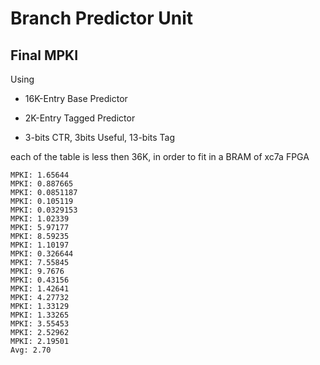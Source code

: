 # Branch Predictor Unit

## Final MPKI

Using 

- 16K-Entry Base Predictor

- 2K-Entry Tagged Predictor

- 3-bits CTR, 3bits Useful, 13-bits Tag

each of the table is less then 36K, in order to fit in a BRAM of xc7a FPGA

```
MPKI: 1.65644
MPKI: 0.887665
MPKI: 0.0851187
MPKI: 0.105119
MPKI: 0.0329153
MPKI: 1.02339
MPKI: 5.97177
MPKI: 8.59235
MPKI: 1.10197
MPKI: 0.326644
MPKI: 7.55845
MPKI: 9.7676
MPKI: 0.43156
MPKI: 1.42641
MPKI: 4.27732
MPKI: 1.33129
MPKI: 1.33265
MPKI: 3.55453
MPKI: 2.52962
MPKI: 2.19501
Avg: 2.70
```

